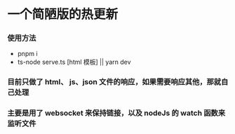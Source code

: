 # 一个简陋版的热更新

### 使用方法

- pnpm i
- ts-node serve.ts [html 模板] || yarn dev

### 目前只做了 html、 js、json 文件的响应，如果需要响应其他，那就自己处理

### 主要是用了 websocket 来保持链接，以及 nodeJs 的 watch 函数来监听文件
